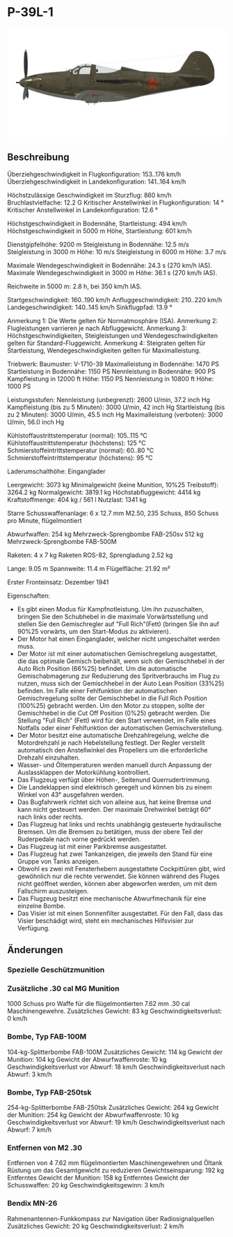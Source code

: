 # P-39L-1

![p39l1](../images/p39l1.png)

## Beschreibung

Überziehgeschwindigkeit in Flugkonfiguration: 153..176 km/h
Überziehgeschwindigkeit in Landekonfiguration: 141..164 km/h

Höchstzulässige Geschwindigkeit im Sturzflug: 860 km/h
Bruchlastvielfache: 12.2 G
Kritischer Anstellwinkel in Flugkonfiguration: 14 °
Kritischer Anstellwinkel in Landekonfiguration: 12.6 °

Höchstgeschwindigkeit in Bodennähe, Startleistung: 494 km/h
Höchstgeschwindigkeit in 5000 m Höhe, Startleistung: 601 km/h

Dienstgipfelhöhe: 9200 m
Steigleistung in Bodennähe: 12.5 m/s
Steigleistung in 3000 m Höhe: 10 m/s
Steigleistung in 6000 m Höhe: 3.7 m/s

Maximale Wendegeschwindigkeit in Bodennähe: 24.3 s (270 km/h IAS).
Maximale Wendegeschwindigkeit in 3000 m Höhe: 36.1 s (270 km/h IAS).

Reichweite in 5000 m: 2.8 h, bei 350 km/h IAS.

Startgeschwindigkeit: 160..190 km/h
Anfluggeschwindigkeit: 210..220 km/h
Landegeschwindigkeit: 140..145 km/h
Sinkflugpfad: 13.9 °

Anmerkung 1: Die Werte gelten für Normatmosphäre (ISA).
Anmerkung 2: Flugleistungen varrieren je nach Abfluggewicht.
Anmerkung 3: Höchstgeschwindigkeiten, Steigleistungen und Wendegeschwindigkeiten gelten für Standard-Fluggewicht.
Anmerkung 4: Steigraten gelten für Startleistung, Wendegeschwindigkeiten gelten für Maximalleistung.

Triebwerk:
Baumuster: V-1710-39
Maximalleistung in Bodennähe: 1470 PS
Startleistung in Bodennähe: 1150 PS
Nennleistung in Bodennähe: 900 PS
Kampfleistung in 12000 ft Höhe: 1150 PS
Nennleistung in 10800 ft Höhe: 1000 PS

Leistungsstufen:
Nennleistung (unbegrenzt): 2600 U/min, 37.2 inch Hg
Kampfleistung (bis zu 5 Minuten): 3000 U/min, 42 inch Hg
Startleistung (bis zu 2 Minuten): 3000 U/min, 45.5 inch Hg
Maximalleistung (verboten): 3000 U/min, 56.0 inch Hg

Kühlstoffaustrittstemperatur (normal): 105..115 °C
Kühlstoffaustrittstemperatur (höchstens): 125 °C
Schmierstoffeintrittstemperatur (normal): 60..80 °C
Schmierstoffeintrittstemperatur (höchstens): 95 °C

Laderumschalthöhe: Einganglader

Leergewicht: 3073 kg
Minimalgewicht (keine Munition, 10%25 Treibstoff): 3264.2 kg
Normalgewicht: 3819.1 kg
Höchstabfluggewicht: 4414 kg
Kraftstoffmenge: 404 kg / 561 l
Nutzlast: 1341 kg

Starre Schusswaffenanlage:
6 x 12.7 mm M2.50, 235 Schuss, 850 Schuss pro Minute, flügelmontiert

Abwurfwaffen:
254 kg Mehrzweck-Sprengbombe FAB-250sv
512 kg Mehrzweck-Sprengbombe FAB-500M

Raketen:
4 x 7 kg Raketen ROS-82, Sprengladung 2.52 kg

Lange: 9.05 m
Spannweite: 11.4 m
Flügelfläche: 21.92 m²

Erster Fronteinsatz: Dezember 1941

Eigenschaften:
- Es gibt einen Modus für Kampfnotleistung. Um ihn zuzuschalten, bringen Sie den Schubhebel in die maximale Vorwärtsstellung und stellen Sie den Gemischregler auf "Full Rich"(Fett) (bringen Sie ihn auf 90%25 vorwärts, um den Start-Modus zu aktivieren).
- Der Motor hat einen Einganglader, welcher nicht umgeschaltet werden muss.
- Der Motor ist mit einer automatischen Gemischregelung ausgestattet, die das optimale Gemisch beibehält, wenn sich der Gemischhebel in der Auto Rich Position (66%25) befindet. Um die automatische Gemischabmagerung zur Reduzierung des Spritverbrauchs im Flug zu nutzen, muss sich der Gemischhebel in der Auto Lean Position (33%25) befinden. Im Falle einer Fehlfunktion der automatischen Gemischregelung sollte der Gemischhebel in die Full Rich Position (100%25) gebracht werden. Um den Motor zu stoppen, sollte der Gemischhebel in die Cut Off Position (0%25) gebracht werden. Die Stellung "Full Rich" (Fett) wird für den Start verwendet, im Falle eines Notfalls oder einer Fehlfunktion der automatischen Gemischverstellung.
- Der Motor besitzt eine automatische Drehzahlregelung, welche die Motordrehzahl je nach Hebelstellung festlegt. Der Regler verstellt automatisch den Anstellwinkel des Propellers um die erforderliche Drehzahl einzuhalten.
- Wasser- und Öltemperaturen werden manuell durch Anpassung der Auslassklappen der Motorkühlung kontrolliert.
- Das Flugzeug verfügt über Höhen-, Seitenund Querrudertrimmung.
- Die Landeklappen sind elektrisch geregelt und können bis zu einem Winkel von 43° ausgefahren werden.
- Das Bugfahrwerk richtet sich von alleine aus, hat keine Bremse und kann nicht gesteuert werden. Der maximale Drehwinkel beträgt 60° nach links oder rechts.
- Das Flugzeug hat links und rechts unabhängig gesteuerte hydraulische Bremsen. Um die Bremsen zu betätigen, muss der obere Teil der Ruderpedale nach vorne gedrückt werden.
- Das Flugzeug ist mit einer Parkbremse ausgestattet.
- Das Flugzeug hat zwei Tankanzeigen, die jeweils den Stand für eine Gruppe von Tanks anzeigen.
- Obwohl es zwei mit Fensterhebern ausgestattete Cockpittüren gibt, wird gewöhnlich nur die rechte verwendet. Sie können während des Fluges nicht geöffnet werden, können aber abgeworfen werden, um mit dem Fallschirm auszusteigen.
- Das Flugzeug besitzt eine mechanische Abwurfmechanik für eine einzelne Bombe.
- Das Visier ist mit einen Sonnenfilter ausgestattet. Für den Fall, dass das Visier beschädigt wird, steht ein mechanisches Hilfsvisier zur Verfügung.

## Änderungen



### Spezielle Geschützmunition


### Zusätzliche .30 cal MG Munition

1000 Schuss pro Waffe für die flügelmontierten 7.62 mm .30 cal Maschinengewehre.
Zusätzliches Gewicht: 83 kg
Geschwindigkeitsverlust: 0 km/h﻿


### Bombe, Typ FAB-100M

104-kg-Splitterbombe FAB-100M
Zusätzliches Gewicht: 114 kg
Gewicht der Munition: 104 kg
Gewicht der Abwurfwaffenroste: 10 kg
Geschwindigkeitsverlust vor Abwurf: 18 km/h
Geschwindigkeitsverlust nach Abwurf: 3 km/h﻿


### Bombe, Typ FAB-250tsk

254-kg-Splitterbombe FAB-250tsk
Zusätzliches Gewicht: 264 kg
Gewicht der Munition: 254 kg
Gewicht der Abwurfwaffenroste: 10 kg
Geschwindigkeitsverlust vor Abwurf: 19 km/h
Geschwindigkeitsverlust nach Abwurf: 7 km/h﻿


### Entfernen von M2 .30

Entfernen von 4 7.62 mm flügelmontierten Maschinengewehren und Öltank Rüstung um das Gesamtgewicht zu reduzieren
Gewichtseinsparung: 192 kg
Entferntes Gewicht der Munition: 158 kg
Entferntes Gewicht der Schusswaffen: 20 kg
Geschwindigkeitsgewinn: 3 km/h


### Bendix MN-26

Rahmenantennen-Funkkompass zur Navigation über Radiosignalquellen
Zusätzliches Gewicht: 20 kg
Geschwindigkeitsverlust: 2 km/h
